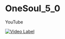 # OneSoul_5_0
YouTube

[![Video Label](http://img.youtube.com/vi/Cd6kL8sKg4Y/0.jpg)](https://youtu.be/Cd6kL8sKg4Y)
